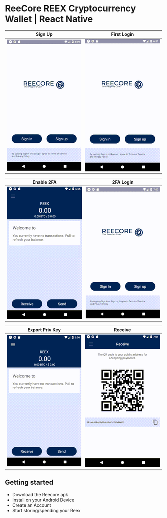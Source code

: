 # ReeCore REEX Cryptocurrency Wallet | React Native

| Sign Up  | First Login |
| ------------- | ------------- |
| ![](https://github.com/reecore-coin/official-reecore-assets/blob/master/Reecore_SignUp_s.gif)  | ![](https://github.com/reecore-coin/official-reecore-assets/blob/master/Reecore_LoginNo2FA_s.gif)  |

| Enable 2FA  | 2FA Login |
| ------------- | ------------- |
| ![](https://github.com/reecore-coin/official-reecore-assets/blob/master/Reecore_Enable2FA_s.gif)  | ![](https://github.com/reecore-coin/official-reecore-assets/blob/master/Reecore_Login2FA_s.gif)  |

| Export Priv Key  | Receive |
| ------------- | ------------- |
| ![](https://github.com/reecore-coin/official-reecore-assets/blob/master/Reecore_ExportPrivKey_s.gif)  | ![](https://github.com/reecore-coin/official-reecore-assets/blob/master/Reecore_Receive_s.gif)  |

## Getting started

* Download the Reecore apk
* Install on your Android Device
* Create an Account
* Start storing/spending your Reex
